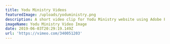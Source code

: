 ```yaml
---
title: Yodu Ministry Videos
featuredImage: /uploads/yoduministry.png
description: A short video clip for Yodu Ministry website using Adobe Premier Pro.
imageName: Yodu Ministry Video Image
date: 2019-06-03T20:29:19.149Z
url: 'https://vimeo.com/340051203'
---
```


